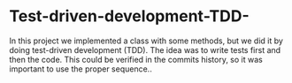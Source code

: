 # Test-driven-development-TDD-
In this project we implemented a class with some methods, but we did it by doing test-driven development (TDD). The idea was to write tests first and then the code. This could be verified in the commits history, so it was important to use the proper sequence..
